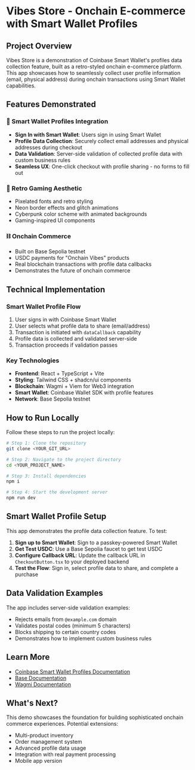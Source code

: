 
# Vibes Store - Onchain E-commerce with Smart Wallet Profiles

## Project Overview

Vibes Store is a demonstration of Coinbase Smart Wallet's profiles data collection feature, built as a retro-styled onchain e-commerce platform. This app showcases how to seamlessly collect user profile information (email, physical address) during onchain transactions using Smart Wallet capabilities.

## Features Demonstrated

### 🔐 Smart Wallet Profiles Integration
- **Sign In with Smart Wallet**: Users sign in using Smart Wallet
- **Profile Data Collection**: Securely collect email addresses and physical addresses during checkout
- **Data Validation**: Server-side validation of collected profile data with custom business rules
- **Seamless UX**: One-click checkout with profile sharing - no forms to fill out

### 🎨 Retro Gaming Aesthetic
- Pixelated fonts and retro styling
- Neon border effects and glitch animations
- Cyberpunk color scheme with animated backgrounds
- Gaming-inspired UI components

### ⛓️ Onchain Commerce
- Built on Base Sepolia testnet
- USDC payments for "Onchain Vibes" products
- Real blockchain transactions with profile data callbacks
- Demonstrates the future of onchain commerce

## Technical Implementation

### Smart Wallet Profile Flow
1. User signs in with Coinbase Smart Wallet
2. User selects what profile data to share (email/address)
3. Transaction is initiated with `dataCallback` capability
4. Profile data is collected and validated server-side
5. Transaction proceeds if validation passes

### Key Technologies
- **Frontend**: React + TypeScript + Vite
- **Styling**: Tailwind CSS + shadcn/ui components
- **Blockchain**: Wagmi + Viem for Web3 integration
- **Smart Wallet**: Coinbase Wallet SDK with profile features
- **Network**: Base Sepolia testnet

## How to Run Locally

Follow these steps to run the project locally:

```sh
# Step 1: Clone the repository
git clone <YOUR_GIT_URL>

# Step 2: Navigate to the project directory
cd <YOUR_PROJECT_NAME>

# Step 3: Install dependencies
npm i

# Step 4: Start the development server
npm run dev
```

## Smart Wallet Profile Setup

This app demonstrates the profile data collection feature. To test:

1. **Sign up to Smart Wallet**: Sign to a passkey-powered Smart Wallet
2. **Get Test USDC**: Use a Base Sepolia faucet to get test USDC
3. **Configure Callback URL**: Update the callback URL in `CheckoutButton.tsx` to your deployed backend
4. **Test the Flow**: Sign in, select profile data to share, and complete a purchase

## Data Validation Examples

The app includes server-side validation examples:
- Rejects emails from `@example.com` domain
- Validates postal codes (minimum 5 characters)
- Blocks shipping to certain country codes
- Demonstrates how to implement custom business rules


## Learn More

- [Coinbase Smart Wallet Profiles Documentation](https://docs.base.org/identity/smart-wallet/guides/profiles)
- [Base Documentation](https://docs.base.org/)
- [Wagmi Documentation](https://wagmi.sh/)

## What's Next?

This demo showcases the foundation for building sophisticated onchain commerce experiences. Potential extensions:
- Multi-product inventory
- Order management system
- Advanced profile data usage
- Integration with real payment processing
- Mobile app version
